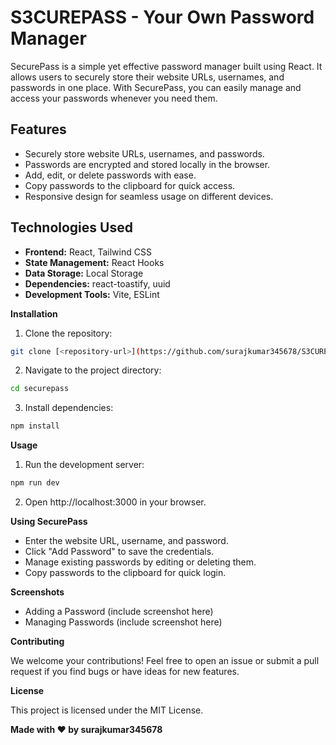 # S3CUREPASS - Your Own Password Manager

SecurePass is a simple yet effective password manager built using React. It allows users to securely store their website URLs, usernames, and passwords in one place. With SecurePass, you can easily manage and access your passwords whenever you need them.

## Features

- Securely store website URLs, usernames, and passwords.
- Passwords are encrypted and stored locally in the browser.
- Add, edit, or delete passwords with ease.
- Copy passwords to the clipboard for quick access.
- Responsive design for seamless usage on different devices.

## Technologies Used

- **Frontend:** React, Tailwind CSS
- **State Management:** React Hooks
- **Data Storage:** Local Storage
- **Dependencies:** react-toastify, uuid
- **Development Tools:** Vite, ESLint

**Installation**

1. Clone the repository:

```bash
git clone [<repository-url>](https://github.com/surajkumar345678/S3CUREPASS.git)
```

2. Navigate to the project directory:

```bash
cd securepass
```

3. Install dependencies:

```bash
npm install
```

**Usage**

1. Run the development server:

```bash
npm run dev
```

2. Open http://localhost:3000 in your browser.

**Using SecurePass**

* Enter the website URL, username, and password.
* Click "Add Password" to save the credentials.
* Manage existing passwords by editing or deleting them.
* Copy passwords to the clipboard for quick login.

**Screenshots**

* Adding a Password (include screenshot here)
* Managing Passwords (include screenshot here)

**Contributing**

We welcome your contributions! Feel free to open an issue or submit a pull request if you find bugs or have ideas for new features.

**License**

This project is licensed under the MIT License.

**Made with ❤️ by surajkumar345678**
